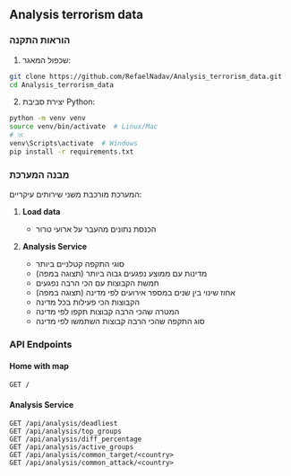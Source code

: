 
## Analysis terrorism data



### הוראות התקנה
1. שכפול המאגר:
```bash
git clone https://github.com/RefaelNadav/Analysis_terrorism_data.git
cd Analysis_terrorism_data
```

2. יצירת סביבת Python:
```bash
python -m venv venv
source venv/bin/activate  # Linux/Mac
# או
venv\Scripts\activate  # Windows
pip install -r requirements.txt
```



### מבנה המערכת
המערכת מורכבת משני שירותים עיקריים:

1. **Load data** 
   - הכנסת נתונים מהעבר על ארועי טרור

2. **Analysis Service**
   - סוגי התקפה קטלניים ביותר
   - מדינות עם ממוצע נפגעים גבוה ביותר (תצוגה במפה)
   - חמשת הקבוצות עם הכי הרבה נפגעים
   - אחוז שינוי בין שנים במספר אירועים לפי מדינה (תצוגה במפה)
   - הקבוצות הכי פעילות בכל מדינה
   - המטרה שהכי הרבה קבוצות תקפו לפי מדינה
   - סוג התקפה שהכי הרבה קבוצות השתמשו לפי מדינה


### API Endpoints

#### Home with map
```
GET /
```

#### Analysis Service
```
GET /api/analysis/deadliest
GET /api/analysis/top_groups
GET /api/analysis/diff_percentage
GET /api/analysis/active_groups
GET /api/analysis/common_target/<country>
GET /api/analysis/common_attack/<country>
```

